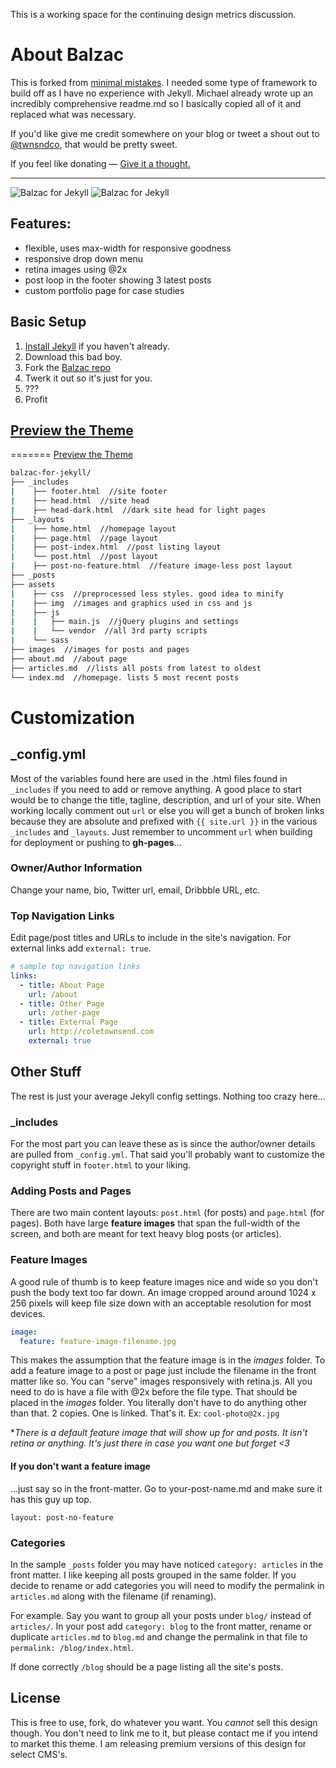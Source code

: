 This is a working space for the continuing design metrics discussion.


# About Balzac

This is forked from [minimal mistakes](http://mademistakes.com). I needed some type of framework to build off as I have no experience with Jekyll. Michael already wrote up an incredibly comprehensive readme.md so I basically copied all of it and replaced what was necessary.


If you'd like give me credit somewhere on your blog or tweet a shout out to
[@twnsndco](https://twitter.com/twnsndco), that would be pretty sweet. 

If you feel like donating — [Give it a thought.](http://gtat.me/balzac/donate)

---


![Balzac for Jekyll](http://cl.ly/Qdzo/Screen%20Shot%202013-08-05%20at%205.35.11%20PM.jpg)
![Balzac for Jekyll](http://cl.ly/Qdyh/Screen%20Shot%202013-08-05%20at%205.30.01%20PM.jpg)

## Features:
- flexible, uses max-width for responsive goodness
- responsive drop down menu
- retina images using @2x
- post loop in the footer showing 3 latest posts
- custom portfolio page for case studies

## Basic Setup

1. [Install Jekyll](http://jekyllrb.com) if you haven't already.
2. Download this bad boy.
3.  Fork the [Balzac repo](http://github.com/coletownsend/balzac-for-jekyll/)
4. Twerk it out so it's just for you.
5.  ???
6.  Profit

## [Preview the Theme](http://jekyll.gtat.me)
=======
 [Preview the Theme](http://jekyll.gtat.me)
 
``` bash
balzac-for-jekyll/
├── _includes
|    ├── footer.html  //site footer
|    ├── head.html  //site head
|    ├── head-dark.html  //dark site head for light pages
├── _layouts
|    ├── home.html  //homepage layout
|    ├── page.html  //page layout
|    ├── post-index.html  //post listing layout
|    └── post.html  //post layout
|    ├── post-no-feature.html  //feature image-less post layout
├── _posts
├── assets
|    ├── css  //preprocessed less styles. good idea to minify
|    ├── img  //images and graphics used in css and js
|    ├── js
|    |   ├── main.js  //jQuery plugins and settings
|    |   └── vendor  //all 3rd party scripts
|    └── sass 
├── images  //images for posts and pages
├── about.md  //about page
├── articles.md  //lists all posts from latest to oldest
└── index.md  //homepage. lists 5 most recent posts
```

# Customization

## _config.yml

Most of the variables found here are used in the .html files found in `_includes` if you need to add or remove anything. A good place to start would be to change the title, tagline, description, and url of your site. When working locally comment out `url` or else you will get a bunch of broken links because they are absolute and prefixed with `{{ site.url }}` in the various `_includes` and `_layouts`. Just remember to uncomment `url` when building for deployment or pushing to **gh-pages**...

### Owner/Author Information

Change your name, bio, Twitter url, email, Dribbble URL, etc.


### Top Navigation Links

Edit page/post titles and URLs to include in the site's navigation. For external links add `external: true`.

``` yaml
# sample top navigation links
links:
  - title: About Page
    url: /about
  - title: Other Page
    url: /other-page
  - title: External Page
    url: http://coletownsend.com
    external: true
```

## Other Stuff

The rest is just your average Jekyll config settings. Nothing too crazy here...

### _includes

For the most part you can leave these as is since the author/owner details are pulled from `_config.yml`. That said you'll probably want to customize the copyright stuff in `footer.html` to your liking.

### Adding Posts and Pages

There are two main content layouts: `post.html` (for posts) and `page.html` (for pages). Both have large **feature images** that span the full-width of the screen, and both are meant for text heavy blog posts (or articles). 

### Feature Images

A good rule of thumb is to keep feature images nice and wide so you don't push the body text too far down. An image cropped around around 1024 x 256 pixels will keep file size down with an acceptable resolution for most devices. 

``` yaml
image:
  feature: feature-image-filename.jpg
```

This makes the assumption that the feature image is in the *images* folder. To add a feature image to a post or page just include the filename in the front matter like so.
You can "serve" images responsively with retina.js. All you need to do is have a file with @2x before the file type. That should be placed in the *images* folder. You literally don't have to do anything other than that. 2 copies. One is linked. That's it.
Ex:
`cool-photo@2x.jpg` 

**There is a default feature image that will show up for and posts. It isn't retina or anything. It's just there in case you want one but forget <3*

#### If you don't want a feature image
…just say so in the front-matter. Go to your-post-name.md and make sure it has this guy up top.
```
layout: post-no-feature
```

### Categories

In the sample `_posts` folder you may have noticed `category: articles` in the front matter. I like keeping all posts grouped in the same folder. If you decide to rename or add categories you will need to modify the permalink in `articles.md` along with the filename (if renaming).

For example. Say you want to group all your posts under `blog/` instead of `articles/`. In your post add `category: blog` to the front matter, rename or duplicate `articles.md` to `blog.md` and change the permalink in that file to `permalink: /blog/index.html`.

If done correctly `/blog` should be a page listing all the site's posts.


## License

This is free to use, fork, do whatever you want. You *cannot* sell this design though. You don't need to link me to it, but please contact me if you intend to market this theme. I am releasing premium versions of this design for select CMS's. 
